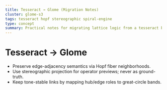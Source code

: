 ```yaml
---
title: Tesseract → Glome (Migration Notes)
cluster: glome-s3
tags: tesseract hopf stereographic spiral-engine
type: concept
summary: Practical notes for migrating lattice logic from a tesseract backbone to an S³ (glome) substrate using Hopf traversal and stereographic views.
---
```

# Tesseract → Glome

- Preserve edge-adjacency semantics via Hopf fiber neighborhoods.
- Use stereographic projection for operator previews; never as ground-truth.
- Keep tone-stable links by mapping hub/edge roles to great-circle bands.
